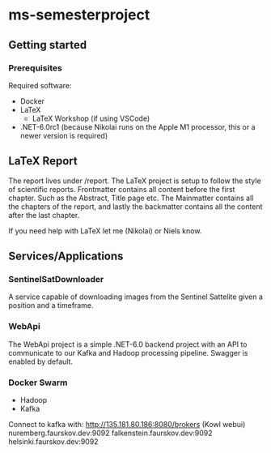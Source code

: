 # ms-semesterproject

## Getting started

### Prerequisites

Required software:

- Docker
- LaTeX
  - LaTeX Workshop (if using VSCode)
- .NET-6.0rc1 (because Nikolai runs on the Apple M1 processor, this or a newer version is required)

## LaTeX Report

The report lives under /report. The LaTeX project is setup to follow the style of scientific reports. Frontmatter contains all content before the first chapter. Such as the Abstract, Title page etc. The Mainmatter contains all the chapters of the report, and lastly the backmatter contains all the content after the last chapter.

If you need help with LaTeX let me (Nikolai) or Niels know.

## Services/Applications

### SentinelSatDownloader

A service capable of downloading images from the Sentinel Sattelite given a position and a timeframe.

### WebApi

The WebApi project is a simple .NET-6.0 backend project with an API to communicate to our Kafka and Hadoop processing pipeline. Swagger is enabled by default.

### Docker Swarm

- Hadoop
- Kafka

Connect to kafka with:
http://135.181.80.186:8080/brokers (Kowl webui)
nuremberg.faurskov.dev:9092
falkenstein.faurskov.dev:9092
helsinki.faurskov.dev:9092
